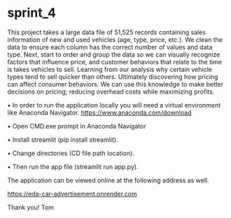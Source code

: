 # sprint_4 
This project takes a large data file of 51,525 records containing sales information of new and used vehicles (age, type, price, etc.).  We clean the data to ensure each column has the correct number of values and data type.   Next, start to order and group the data so we can visually recognize factors that influence price, and customer behaviors that relate to the time is takes vehicles to sell.  Learning from our analysis why certain vehicle types tend to sell quicker than others.  Ultimately discovering how pricing can affect consumer behaviors.  We can use this knowledge to make better decisions on pricing; reducing overhead costs while maximizing profits.

•	In order to run the application locally you will need a virtual environment like Anaconda Navigator. https://www.anaconda.com/download

•	Open CMD.exe prompt in Anaconda Navigator 

•	Install streamlit (pip install streamlit). 

•	Change directories (CD file path location).  

•	Then run the app file  (streamlit run app.py).

The application can be viewed online at the following address as well. 

https://eda-car-advertisement.onrender.com

Thank you!  Tom
